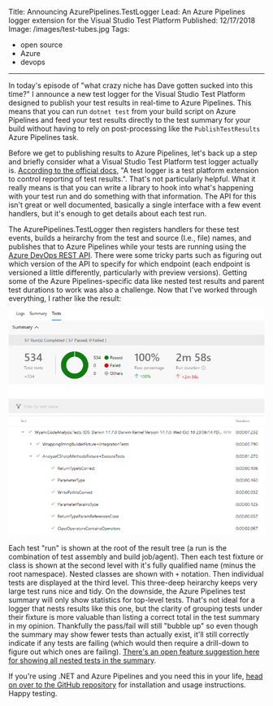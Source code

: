 Title: Announcing AzurePipelines.TestLogger
Lead: An Azure Pipelines logger extension for the Visual Studio Test Platform
Published: 12/17/2018
Image: /images/test-tubes.jpg
Tags:
  - open source
  - Azure
  - devops
---
In today's episode of "what crazy niche has Dave gotten sucked into this time?" I announce a new test logger for the Visual Studio Test Platform designed to publish your test results in real-time to Azure Pipelines. This means that you can run `dotnet test` from your build script on Azure Pipelines and feed your test results directly to the test summary for your build without having to rely on post-processing like the `PublishTestResults` Azure Pipelines task.

Before we get to publishing results to Azure Pipelines, let's back up a step and briefly consider what a Visual Studio Test Platform test logger actually is. [According to the official docs](https://github.com/Microsoft/vstest-docs/blob/master/docs/report.md), "A test logger is a test platform extension to control reporting of test results.". That's not particularly helpful. What it really means is that you can write a library to hook into what's happening with your test run and do something with that information. The API for this isn't great or well documented, basically a single interface with a few event handlers, but it's enough to get details about each test run.

The AzurePipelines.TestLogger then registers handlers for these test events, builds a heirarchy from the test and source (I.e., file) names, and publishes that to Azure Pipelines while your tests are running using the [Azure DevOps REST API](https://docs.microsoft.com/en-us/rest/api/azure/devops/?view=azure-devops-rest-5.0). There were some tricky parts such as figuring out which version of the API to specify for which endpoint (each endpoint is versioned a little differently, particularly with preview versions). Getting some of the Azure Pipelines-specific data like nested test results and parent test durations to work was also a challenge. Now that I've worked through everything, I rather like the result:

<img src="/posts/images/test-summary.png" class="img-responsive"></img>

Each test "run" is shown at the root of the result tree (a run is the combination of test assembly and build job/agent). Then each test fixture or class is shown at the second level with it's fully qualified name (minus the root namespace). Nested classes are shown with `+` notation. Then individual tests are displayed at the third level. This three-deep heirarchy keeps very large test runs nice and tidy. On the downside, the Azure Pipelines test summary will only show statistics for top-level tests. That's not ideal for a logger that nests results like this one, but the clarity of grouping tests under their fixture is more valuable than listing a correct total in the test summary in my opinion. Thankfully the pass/fail will still "bubble up" so even though the summary may show fewer tests than actually exist, it'll still correctly indicate if any tests are failing (which would then require a drill-down to figure out which ones are failing). [There's an open feature suggestion here for showing all nested tests in the summary](https://developercommunity.visualstudio.com/content/idea/409015/show-all-tests-in-the-hierarchy-in-test-summary.html).

If you're using .NET and Azure Pipelines and you need this in your life, [head on over to the GitHub repository](https://github.com/daveaglick/AzurePipelines.TestLogger) for installation and usage instructions. Happy testing.